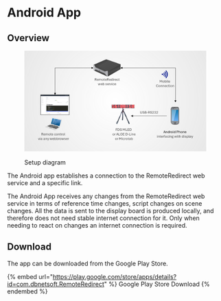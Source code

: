 # Android App

## Overview

<figure><img src="../../../../.gitbook/assets/Remote Redirect Phone.png" alt=""><figcaption><p>Setup diagram</p></figcaption></figure>

The Android app establishes a connection to the RemoteRedirect web service and a specific link.&#x20;

The Android App receives any changes from the RemoteRedirect web service in terms of reference time changes, script changes on scene changes. All the data is sent to the display board is produced locally, and therefore does not need stable internet connection for it. Only when needing to react on changes an internet connection is required.&#x20;

## Download

The app can be downloaded from the Google Play Store.

{% embed url="https://play.google.com/store/apps/details?id=com.dbnetsoft.RemoteRedirect" %}
Google Play Store Download
{% endembed %}
